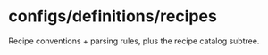 # configs/definitions/recipes

Recipe conventions + parsing rules, plus the recipe catalog subtree.
